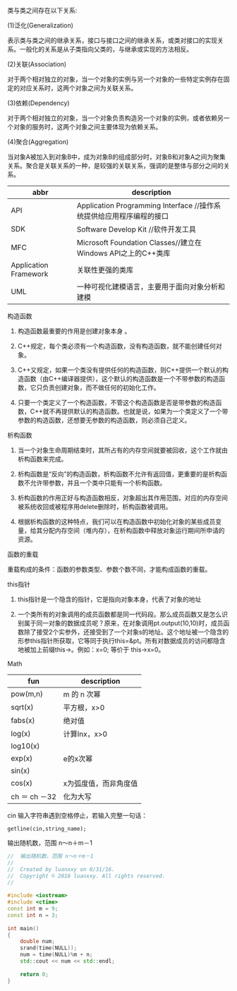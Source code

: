 类与类之间存在以下关系: 

(1)泛化(Generalization)

表示类与类之间的继承关系，接口与接口之间的继承关系，或类对接口的实现关系。一般化的关系是从子类指向父类的，与继承或实现的方法相反。    

(2)关联(Association)

对于两个相对独立的对象，当一个对象的实例与另一个对象的一些特定实例存在固定的对应关系时，这两个对象之间为关联关系。 

(3)依赖(Dependency)  

对于两个相对独立的对象，当一个对象负责构造另一个对象的实例，或者依赖另一个对象的服务时，这两个对象之间主要体现为依赖关系。      

(4)聚合(Aggregation) 

当对象A被加入到对象B中，成为对象B的组成部分时，对象B和对象A之间为聚集关系。聚合是关联关系的一种，是较强的关联关系，强调的是整体与部分之间的关系。 

abbr|description
---|---
API|Application Programming Interface //操作系统提供给应用程序编程的接口 
SDK|Software Develop Kit //软件开发工具 
MFC|Microsoft Foundation Classes//建立在Windows API之上的C++类库 
Application Framework|关联性更强的类库 
UML|一种可视化建模语言，主要用于面向对象分析和建模 

构造函数 

1. 构造函数最重要的作用是创建对象本身 。 

2. C++规定，每个类必须有一个构造函数，没有构造函数，就不能创建任何对象。  

3. C++又规定，如果一个类没有提供任何的构造函数，则C++提供一个默认的构造函数（由C++编译器提供），这个默认的构造函数是一个不带参数的构造函数，它只负责创建对象，而不做任何的初始化工作。 

4. 只要一个类定义了一个构造函数，不管这个构造函数是否是带参数的构造函数，C++就不再提供默认的构造函数。也就是说，如果为一个类定义了一个带参数的构造函数，还想要无参数的构造函数，则必须自己定义。 

析构函数 

1. 当一个对象生命周期结束时，其所占有的内存空间就要被回收，这个工作就由析构函数来完成。 

2. 析构函数是“反向”的构造函数，析构函数不允许有返回值，更重要的是析构函数不允许带参数，并且一个类中只能有一个析构函数。  

3. 析构函数的作用正好与构造函数相反，对象超出其作用范围，对应的内存空间被系统收回或被程序用delete删除时，析构函数被调用。 

4. 根据析构函数的这种特点，我们可以在构造函数中初始化对象的某些成员变量，给其分配内存空间（堆内存），在析构函数中释放对象运行期间所申请的资源。  

函数的重载 

重载构成的条件：函数的参数类型、参数个数不同，才能构成函数的重载。 

this指针 

1. this指针是一个隐含的指针，它是指向对象本身，代表了对象的地址 

2. 一个类所有的对象调用的成员函数都是同一代码段。那么成员函数又是怎么识别属于同一对象的数据成员呢？原来，在对象调用pt.output(10,10)时，成员函数除了接受2个实参外，还接受到了一个对象s的地址。这个地址被一个隐含的形参this指针所获取，它等同于执行this=&pt。所有对数据成员的访问都隐含地被加上前缀this->。例如：x=0; 等价于 this->x=0。     

Math

fun|description
---|---
pow(m,n)|m 的 n 次幂 
sqrt(x)|平方根，x>0 
fabs(x)|绝对值 
log(x)|计算lnx，x>0 
log10(x)|
exp(x)|e的x次幂 
sin(x)|
cos(x)|x为弧度值，而非角度值 
ch ＝ ch －32|化为大写 
 
cin 输入字符串遇到空格停止，若输入完整一句话：

    getline(cin,string_name); 

输出随机数，范围 n～n＋m－1

``` cpp
//  输出随机数，范围 n～n＋m－1 
// 
//  Created by luanxxy on 8/31/16. 
//  Copyright © 2016 luanxxy. All rights reserved. 
// 
 
#include <iostream> 
#include <ctime> 
const int m = 9; 
const int n = 3; 
 
int main() 
{ 
    double num; 
    srand(time(NULL)); 
    num = time(NULL)%m + n; 
    std::cout << num << std::endl; 
 
    return 0; 
} 
```
